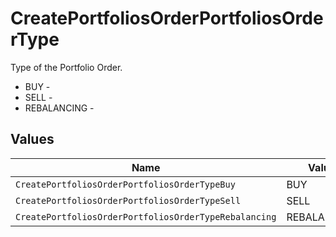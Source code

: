 # CreatePortfoliosOrderPortfoliosOrderType

Type of the Portfolio Order.
* BUY - 
* SELL - 
* REBALANCING - 


## Values

| Name                                                  | Value                                                 |
| ----------------------------------------------------- | ----------------------------------------------------- |
| `CreatePortfoliosOrderPortfoliosOrderTypeBuy`         | BUY                                                   |
| `CreatePortfoliosOrderPortfoliosOrderTypeSell`        | SELL                                                  |
| `CreatePortfoliosOrderPortfoliosOrderTypeRebalancing` | REBALANCING                                           |